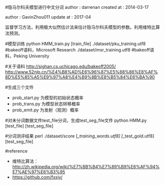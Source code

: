 #隐马尔科夫模型进行中文分词
author : darrenan
created at : 2014-03-17

author : GavinZhou011
update at : 2017-04

监督学习方法，利用极大似然估计法来估计隐马尔科夫模型的参数。利用维特比算法预测。

#模型训练
python HMM_train.py [train_file]
./dataset/pku_training.utf8 #bakeoff语料，Microsoft Research
./dataset/msr_training.utf8 #bakeoff语料，Peking University

#关于语料
http://sighan.cs.uchicago.edu/bakeoff2005/
http://www.52nlp.cn/%E4%B8%AD%E6%96%87%E5%88%86%E8%AF%8D%E5%85%A5%E9%97%A8%E4%B9%8B%E8%B5%84%E6%BA%90

#生成三个文件
* prob_start.py 为模型的初始状态概率
* prob_trans.py 为模型状态转移概率
* prob_emit.py 为发射（观测）概率

#对未分词数据文件test_file分词，生成test_seg_file文件
python HMM.py [test_file] [test_seg_file]

#分词测评结果
perl ./dataset/score [*_training_words.utf8] [*_test_gold.utf8] [test_seg_file]

#reference
* 维特比算法：http://zh.wikipedia.org/wiki/%E7%BB%B4%E7%89%B9%E6%AF%94%E7%AE%97%E6%B3%95
* https://github.com/fxsjy/
